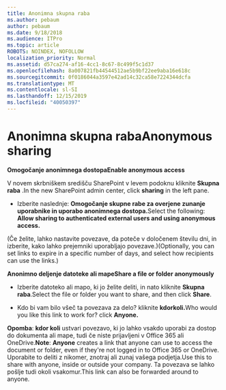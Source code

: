 ```yaml
---
title: Anonimna skupna raba
ms.author: pebaum
author: pebaum
ms.date: 9/18/2018
ms.audience: ITPro
ms.topic: article
ROBOTS: NOINDEX, NOFOLLOW
localization_priority: Normal
ms.assetid: d57ca274-af16-4cc1-8c67-8c499f5c1d37
ms.openlocfilehash: 8a007821fb44544512ae5b9bf22ee9aba16e618c
ms.sourcegitcommit: 0f0186044a3597e42ad14c32ca58e7224344dcfa
ms.translationtype: MT
ms.contentlocale: sl-SI
ms.lasthandoff: 12/15/2019
ms.locfileid: "40050397"
---
```

# <a name="anonymous-sharing"></a><span data-ttu-id="51d82-102">Anonimna skupna raba</span><span class="sxs-lookup"><span data-stu-id="51d82-102">Anonymous sharing</span></span>

 <span data-ttu-id="51d82-103">**Omogočanje anonimnega dostopa**</span><span class="sxs-lookup"><span data-stu-id="51d82-103">**Enable anonymous access**</span></span>
  
<span data-ttu-id="51d82-104">V novem skrbniškem središču SharePoint v levem podoknu kliknite **Skupna raba** .</span><span class="sxs-lookup"><span data-stu-id="51d82-104">In the new SharePoint admin center, click **sharing** in the left pane.</span></span> 
  
- <span data-ttu-id="51d82-105">Izberite naslednje: **Omogočanje skupne rabe za overjene zunanje uporabnike in uporabo anonimnega dostopa.**</span><span class="sxs-lookup"><span data-stu-id="51d82-105">Select the following: **Allow sharing to authenticated external users and using anonymous access.**</span></span>
  
<span data-ttu-id="51d82-106">(Če želite, lahko nastavite povezave, da poteče v določenem številu dni, in izberite, kako lahko prejemniki uporabljajo povezave.)</span><span class="sxs-lookup"><span data-stu-id="51d82-106">(Optionally, you can set links to expire in a specific number of days, and select how recipients can use the links.)</span></span>
    
 <span data-ttu-id="51d82-107">**Anonimno deljenje datoteke ali mape**</span><span class="sxs-lookup"><span data-stu-id="51d82-107">**Share a file or folder anonymously**</span></span>
  
- <span data-ttu-id="51d82-108">Izberite datoteko ali mapo, ki jo želite deliti, in nato kliknite **Skupna raba**.</span><span class="sxs-lookup"><span data-stu-id="51d82-108">Select the file or folder you want to share, and then click **Share**.</span></span> 
    
- <span data-ttu-id="51d82-109">Kdo bi vam bilo všeč ta povezava za delo? kliknite **kdorkoli.**</span><span class="sxs-lookup"><span data-stu-id="51d82-109">Who would you like this link to work for? click **Anyone.**</span></span>
  
 <span data-ttu-id="51d82-110">**Opomba**: **kdor koli** ustvari povezavo, ki jo lahko vsakdo uporabi za dostop do dokumenta ali mape, tudi če niste prijavljeni v Office 365 ali OneDrive.</span><span class="sxs-lookup"><span data-stu-id="51d82-110">**Note**: **Anyone** creates a link that anyone can use to access the document or folder, even if they're not logged in to Office 365 or OneDrive.</span></span> <span data-ttu-id="51d82-111">Uporabite to deliti z nikomer, znotraj ali zunaj vašega podjetja.</span><span class="sxs-lookup"><span data-stu-id="51d82-111">Use this to share with anyone, inside or outside your company.</span></span> <span data-ttu-id="51d82-112">Ta povezava se lahko pošlje tudi okoli vsakomur.</span><span class="sxs-lookup"><span data-stu-id="51d82-112">This link can also be forwarded around to anyone.</span></span> 
    

